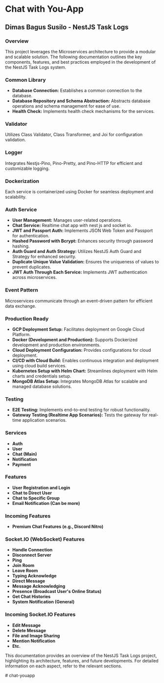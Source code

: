 <!DOCTYPE html>
<html lang="en">

<head>
  <meta charset="UTF-8">
  <meta name="viewport" content="width=device-width, initial-scale=1.0">
  <title>NestJS Task Logs Documentation</title>
</head>

<body>

  <h1>Chat with You-App</h1>

<h2>Dimas Bagus Susilo -  NestJS Task Logs</h2>

<h3>Overview</h3>

  <p>This project leverages the Microservices architecture to provide a modular and scalable solution. The following documentation outlines the key components, features, and best practices employed in the development of the NestJS Task Logs system.</p>

<h3>Common Library</h3>

  <ul>
    <li><strong>Database Connection:</strong> Establishes a common connection to the database.</li>
    <li><strong>Database Repository and Schema Abstraction:</strong> Abstracts database operations and schema management for ease of use.</li>
    <li><strong>Health Check:</strong> Implements health check mechanisms for the services.</li>
  </ul>

<h3>Validator</h3>

  <p>Utilizes Class Validator, Class Transformer, and Joi for configuration validation.</p>

<h3>Logger</h3>

  <p>Integrates Nestjs-Pino, Pino-Pretty, and Pino-HTTP for efficient and customizable logging.</p>

<h3>Dockerization</h3>

  <p>Each service is containerized using Docker for seamless deployment and scalability.</p>

<h3>Auth Service</h3>

  <ul>
    <li><strong>User Management:</strong> Manages user-related operations.</li>
    <li><strong>Chat Service:</strong> Realtime chat app with nest js and socket io.</li>
    <li><strong>JWT and Passport Auth:</strong> Implements JSON Web Token and Passport for authentication.</li>
    <li><strong>Hashed Password with Bcrypt:</strong> Enhances security through password hashing.</li>
    <li><strong>Auth Guard and Auth Strategy:</strong> Utilizes NestJS Auth Guard and Strategy for enhanced security.</li>
    <li><strong>Duplicate Unique Value Validation:</strong> Ensures the uniqueness of values to prevent duplicates.</li>
    <li><strong>JWT Auth Through Each Service:</strong> Implements JWT authentication across microservices.</li>
  </ul>

<h3>Event Pattern</h3>

  <p>Microservices communicate through an event-driven pattern for efficient data exchange.</p>

<h3>Production Ready</h3>

  <ul>
    <li><strong>GCP Deployment Setup:</strong> Facilitates deployment on Google Cloud Platform.</li>
    <li><strong>Docker (Development and Production):</strong> Supports Dockerized development and production environments.</li>
    <li><strong>Cloud Deployment Configuration:</strong> Provides configurations for cloud deployment.</li>
    <li><strong>CI/CD with Cloud Build:</strong> Enables continuous integration and deployment using cloud build services.</li>
    <li><strong>Kubernetes Setup with Helm Chart:</strong> Streamlines deployment with Helm charts and credentials setup.</li>
    <li><strong>MongoDB Atlas Setup:</strong> Integrates MongoDB Atlas for scalable and managed database solutions.</li>
  </ul>

<h3>Testing</h3>

  <ul>
    <li><strong>E2E Testing:</strong> Implements end-to-end testing for robust functionality.</li>
    <li><strong>Gateway Testing (Realtime App Scenarios):</strong> Tests the gateway for real-time application scenarios.</li>
  </ul>

<h3>Services</h3>

  <ul>
    <li><strong>Auth</strong></li>
    <li><strong>User</strong></li>
    <li><strong>Chat (Main)</strong></li>
    <li><strong>Notification</strong></li>
    <li><strong>Payment</strong></li>
  </ul>

<h3>Features</h3>

  <ul>
    <li><strong>User Registration and Login</strong></li>
    <li><strong>Chat to Direct User</strong></li>
    <li><strong>Chat to Specific Group</strong></li>
    <li><strong>Email Notification (Can be more)</strong></li>
  </ul>

<h3>Incoming Features</h3>

  <ul>
    <li><strong>Premium Chat Features (e.g., Discord Nitro)</strong></li>
  </ul>

<h3>Socket.IO (WebSocket) Features</h3>

  <ul>
    <li><strong>Handle Connection</strong></li>
    <li><strong>Disconnect Server</strong></li>
    <li><strong>Ping</strong></li>
    <li><strong>Join Room</strong></li>
    <li><strong>Leave Room</strong></li>
    <li><strong>Typing Acknowledge</strong></li>
    <li><strong>Direct Message</strong></li>
    <li><strong>Message Acknowledging</strong></li>
    <li><strong>Presence (Broadcast User's Online Status)</strong></li>
    <li><strong>Get Chat Histories</strong></li>
    <li><strong>System Notification (General)</strong></li>
  </ul>

<h3>Incoming Socket.IO Features</h3>

  <ul>
    <li><strong>Edit Message</strong></li>
    <li><strong>Delete Message</strong></li>
    <li><strong>File and Image Sharing</strong></li>
    <li><strong>Mention Notification</strong></li>
    <li><strong>Etc.</strong></li>
  </ul>

  <p>This documentation provides an overview of the NestJS Task Logs project, highlighting its architecture, features, and future developments. For detailed information on each aspect, refer to the relevant sections.</p>

</body>

</html>
# chat-youapp
